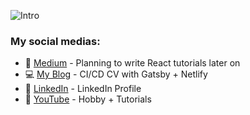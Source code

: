 ![Intro](https://cdn.discordapp.com/attachments/263762535763673089/733696506183418007/done.png)


### My social medias:  
* 📰 [Medium] - Planning to write React tutorials later on
* 💻 [My Blog] - CI/CD CV with Gatsby + Netlify
* 👔 [LinkedIn] - LinkedIn Profile
* 🎥 [YouTube] - Hobby + Tutorials

[Medium]: <https://medium.com/@w1redl4in>
[LinkedIn]: <https://www.linkedin.com/in/felipe-austriaco-dev/>
[My Blog]: <https://www.felipeaustriaco.dev/>
[YouTube]: <https://www.youtube.com/channel/UC6Z6YQtuLUEZqPqTJ4Jfywg>






